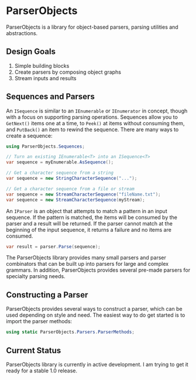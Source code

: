 # ParserObjects

ParserObjects is a library for object-based parsers, parsing utilities and abstractions.

## Design Goals

1. Simple building blocks
1. Create parsers by composing object graphs
1. Stream inputs and results

## Sequences and Parsers

An `ISequence` is similar to an `IEnumerable` or `IEnumerator` in concept, though with a focus on supporting parsing operations. Sequences allow you to `GetNext()` items one at a time, to `Peek()` at items without consuming them, and `PutBack()` an item to rewind the sequence. There are many ways to create a sequence:

```csharp
using ParserObjects.Sequences;

// Turn an existing IEnumerable<T> into an ISequence<T>
var sequence = myEnumerable.AsSequence();

// Get a character sequence from a string
var sequence = new StringCharacterSequence("...");

// Get a character sequence from a file or stream
var sequence = new StreamCharacterSequence("fileName.txt");
var sequence = new StreamCharacterSequence(myStream);
```

An `IParser` is an object that attempts to match a pattern in an input sequence. If the pattern is matched, the items will be consumed by the parser and a result will be returned. If the parser cannot match at the beginning of the input sequence, it returns a failure and no items are consumed.

```csharp
var result = parser.Parse(sequence);
```

The ParserObjects library provides many small parsers and parser combinators that can be built up into parsers for large and complex grammars. In addition, ParserObjects provides several pre-made parsers for specialty parsing needs.

## Constructing a Parser

ParserObjects provides several ways to construct a parser, which can be used depending on style and need. The easiest way to do get started is to import the parser methods:

```csharp
using static ParserObjects.Parsers.ParserMethods;
```


## Current Status

ParserObjects library is currently in active development. I am trying to get it ready for a stable 1.0 release.
